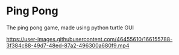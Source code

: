 



# Ping Pong
The ping pong game, made using python turtle GUI

https://user-images.githubusercontent.com/46455610/166155788-3f384c88-49d7-48ed-87a2-496300a680f9.mp4
